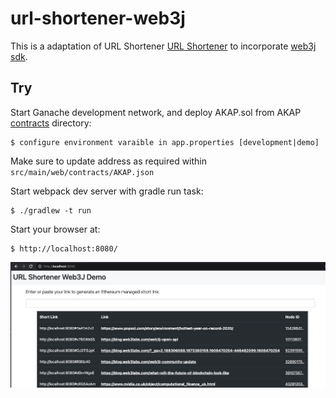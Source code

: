 # url-shortener-web3j

This is a adaptation of URL Shortener [URL Shortener](https://github.com/mohamedelshami/AKAP-url-shortener) to incorporate [web3j sdk](http://docs.web3j.io/quickstart/).

## Try

Start Ganache development network, and deploy AKAP.sol from AKAP [contracts](https://github.com/cfelde/AKAP/tree/master/contracts) directory:

    $ configure environment varaible in app.properties [development|demo] 

Make sure to update address as required within `src/main/web/contracts/AKAP.json`

Start webpack dev server with gradle run task:

    $ ./gradlew -t run

Start your browser at:

    $ http://localhost:8080/

![demo snippet](demo.jpeg)